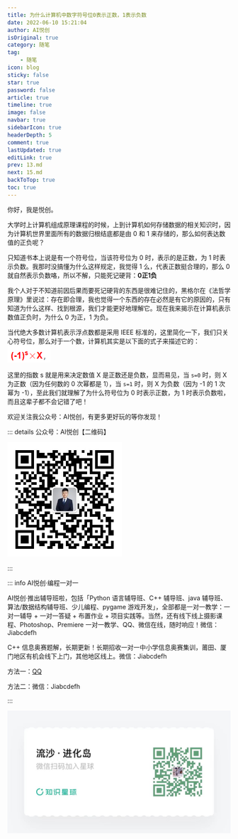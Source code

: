 ```yaml
---
title: 为什么计算机中数字符号位0表示正数，1表示负数
date: 2022-06-10 15:21:04
author: AI悦创
isOriginal: true
category: 随笔
tag:
    - 随笔
icon: blog
sticky: false
star: true
password: false
article: true
timeline: true
image: false
navbar: true
sidebarIcon: true
headerDepth: 5
comment: true
lastUpdated: true
editLink: true
prev: 13.md
next: 15.md
backToTop: true
toc: true
---
```


你好，我是悦创。

大学时上计算机组成原理课程的时候，上到计算机如何存储数据的相关知识时，因为计算机世界里面所有的数据归根结底都是由 0 和 1 来存储的，那么如何表达数值的正负呢？

只知道书本上说是有一个符号位，当该符号位为 0 时，表示的是正数，为 1 时表示负数。我那时没搞懂为什么这样规定，我觉得 1 么，代表正数挺合理的，那么 0 就自然表示负数咯，所以不解，只能死记硬背：**0正1负**

我个人对于不知道前因后果而要死记硬背的东西是很难记住的，黑格尔在《法哲学原理》里说过：存在即合理，我也觉得一个东西的存在必然是有它的原因的，只有知道为什么这样、找到根源，我们才能更好地理解它。现在我来揭示在计算机表示数值正负时，为什么 0 为正，1 为负。

当代绝大多数计算机表示浮点数都是采用 IEEE 标准的，这里简化一下，我们只关心符号位，那么对于一个数，计算机其实是以下面的式子来描述它的：![在这里插入图片描述](./14.assets/4f2303db3b7345a0a67a58cc47b1b222.png)

这里的指数 s 就是用来决定数值 X 是正数还是负数，显而易见，当 `s=0`  时，则 X 为正数（因为任何数的 0 次幂都是 1），当 `s=1` 时，则 X 为负数（因为 -1 的 1 次幂为 -1），至此我们就理解了为什么符号位为 0 时表示正数，为 1 时表示负数啦，而且这辈子都不会记错了吧！

欢迎关注我公众号：AI悦创，有更多更好玩的等你发现！

::: details 公众号：AI悦创【二维码】

![](/gzh.jpg)

:::

::: info AI悦创·编程一对一

AI悦创·推出辅导班啦，包括「Python 语言辅导班、C++ 辅导班、java 辅导班、算法/数据结构辅导班、少儿编程、pygame 游戏开发」，全部都是一对一教学：一对一辅导 + 一对一答疑 + 布置作业 + 项目实践等。当然，还有线下线上摄影课程、Photoshop、Premiere 一对一教学、QQ、微信在线，随时响应！微信：Jiabcdefh

C++ 信息奥赛题解，长期更新！长期招收一对一中小学信息奥赛集训，莆田、厦门地区有机会线下上门，其他地区线上。微信：Jiabcdefh

方法一：[QQ](http://wpa.qq.com/msgrd?v=3&uin=1432803776&site=qq&menu=yes)

方法二：微信：Jiabcdefh

:::

![](/zsxq.jpg)

